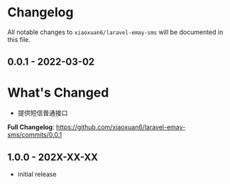 # Changelog

All notable changes to `xiaoxuan6/laravel-emay-sms` will be documented in this file.

## 0.0.1 - 2022-03-02

# What's Changed

- 提供短信普通接口

**Full Changelog**: https://github.com/xiaoxuan6/laravel-emay-sms/commits/0.0.1

## 1.0.0 - 202X-XX-XX

- initial release
